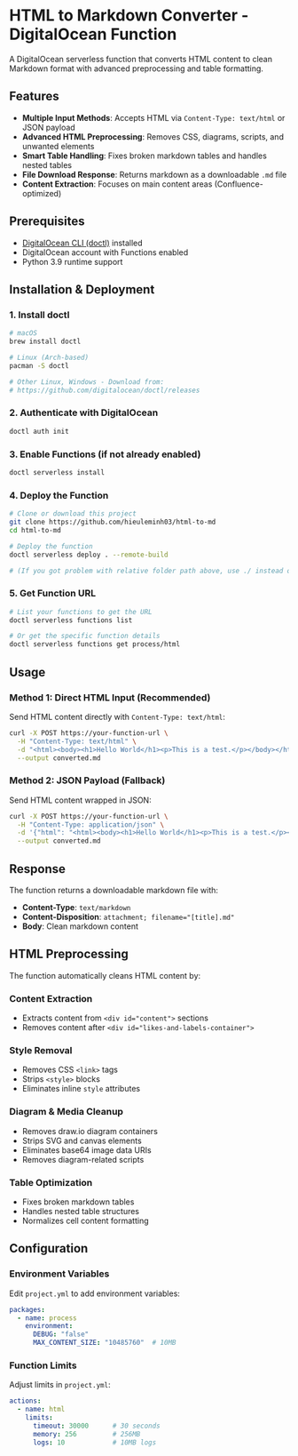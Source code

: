 # HTML to Markdown Converter - DigitalOcean Function

A DigitalOcean serverless function that converts HTML content to clean Markdown format with advanced preprocessing and table formatting.

## Features

- **Multiple Input Methods**: Accepts HTML via `Content-Type: text/html` or JSON payload
- **Advanced HTML Preprocessing**: Removes CSS, diagrams, scripts, and unwanted elements
- **Smart Table Handling**: Fixes broken markdown tables and handles nested tables
- **File Download Response**: Returns markdown as a downloadable `.md` file
- **Content Extraction**: Focuses on main content areas (Confluence-optimized)

## Prerequisites

- [DigitalOcean CLI (doctl)](https://docs.digitalocean.com/reference/doctl/how-to/install/) installed
- DigitalOcean account with Functions enabled
- Python 3.9 runtime support

## Installation & Deployment

### 1. Install doctl

```bash
# macOS
brew install doctl

# Linux (Arch-based)
pacman -S doctl

# Other Linux, Windows - Download from:
# https://github.com/digitalocean/doctl/releases
```

### 2. Authenticate with DigitalOcean

```bash
doctl auth init
```

### 3. Enable Functions (if not already enabled)

```bash
doctl serverless install
```

### 4. Deploy the Function

```bash
# Clone or download this project
git clone https://github.com/hieuleminh03/html-to-md
cd html-to-md

# Deploy the function
doctl serverless deploy . --remote-build

# (If you got problem with relative folder path above, use ./ instead of .)
```

### 5. Get Function URL

```bash
# List your functions to get the URL
doctl serverless functions list

# Or get the specific function details
doctl serverless functions get process/html
```

## Usage

### Method 1: Direct HTML Input (Recommended)

Send HTML content directly with `Content-Type: text/html`:

```bash
curl -X POST https://your-function-url \
  -H "Content-Type: text/html" \
  -d "<html><body><h1>Hello World</h1><p>This is a test.</p></body></html>" \
  --output converted.md
```

### Method 2: JSON Payload (Fallback)

Send HTML content wrapped in JSON:

```bash
curl -X POST https://your-function-url \
  -H "Content-Type: application/json" \
  -d '{"html": "<html><body><h1>Hello World</h1><p>This is a test.</p></body></html>"}' \
  --output converted.md
```

## Response

The function returns a downloadable markdown file with:
- **Content-Type**: `text/markdown`
- **Content-Disposition**: `attachment; filename="[title].md"`
- **Body**: Clean markdown content

## HTML Preprocessing

The function automatically cleans HTML content by:

### Content Extraction
- Extracts content from `<div id="content">` sections
- Removes content after `<div id="likes-and-labels-container">`

### Style Removal
- Removes CSS `<link>` tags
- Strips `<style>` blocks
- Eliminates inline `style` attributes

### Diagram & Media Cleanup
- Removes draw.io diagram containers
- Strips SVG and canvas elements
- Eliminates base64 image data URIs
- Removes diagram-related scripts

### Table Optimization
- Fixes broken markdown tables
- Handles nested table structures
- Normalizes cell content formatting

## Configuration

### Environment Variables
Edit `project.yml` to add environment variables:

```yaml
packages:
  - name: process
    environment:
      DEBUG: "false"
      MAX_CONTENT_SIZE: "10485760"  # 10MB
```

### Function Limits
Adjust limits in `project.yml`:

```yaml
actions:
  - name: html
    limits:
      timeout: 30000      # 30 seconds
      memory: 256         # 256MB
      logs: 10            # 10MB logs
```
